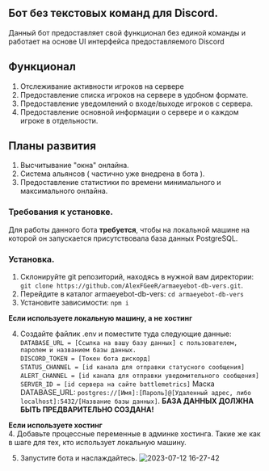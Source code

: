 ## Бот без текстовых команд для Discord.

Данный бот предоставляет свой функционал без единой команды и работает на основе UI интерфейса предоставляемого Discord

## Функционал
1. Отслеживание активности игроков на сервере
2. Предоставление списка игроков на сервере в удобном формате.
3. Предоставление уведомлений о входе/выходе игроков с сервера.
4. Предоставление основной информации о сервере и о каждом игроке в отдельности.

## Планы развития
1. Высчитывание "окна" онлайна.
2. Система альянсов ( частично уже внедрена в бота ).
3. Предоставление статистики по времени минимального и максимального онлайна.

### Требования к установке.
Для работы данного бота **требуется**, чтобы на локальной машине на которой он запускается присутствовала база данных PostgreSQL.

### Установка.
1) Склонируйте git репозиторий, находясь в нужной вам директории: `git clone https://github.com/AlexFGeeR/armaeyebot-db-vers.git`.
2) Перейдите в каталог armaeyebot-db-vers: `cd armaeyebot-db-vers`
3) Установите зависимости: `npm i`

**Если используете локальную машину, а не хостинг**

4) Создайте файлик .env и поместите туда следующие данные:   
`DATABASE_URL = [Ссылка на вашу базу данных] с пользователем, паролем и названием базы данных.`   
`DISCORD_TOKEN = [Токен бота дискорд]`   
`STATUS_CHANNEL = [id канала для отправки статусного сообщения]`   
`ALERT_CHANNEL = [id канала для отправки уведомительного сообщения]`
`SERVER_ID = [id сервера на сайте battlemetrics]` 
 Маска DATABASE_URL: `postgres://[Имя]:[Пароль]@[Удаленный адрес, либо localhost]:5432/[Название базы данных]`.
**БАЗА ДАННЫХ ДОЛЖНА БЫТЬ ПРЕДВАРИТЕЛЬНО СОЗДАНА!**

**Если используете хостинг**   
  4. Добавьте процессные переменные в админке хостинга. Такие же как в шаге для тех, кто использует локальную машину. 

5. Запустите бота и наслаждайтесь.
   ![2023-07-12 16-27-42](https://github.com/AlexFGeeR/armaeyebot-db-vers/assets/92172720/042018b0-33cd-4cb3-9bfd-925c06e0f79d)
